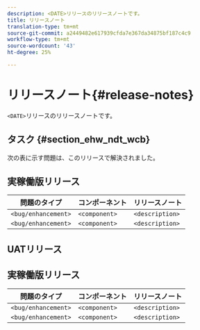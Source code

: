 ```yaml
---
description: <DATE>リリースのリリースノートです。
title: リリースノート
translation-type: tm+mt
source-git-commit: a2449482e617939cfda7e367da34875bf187c4c9
workflow-type: tm+mt
source-wordcount: '43'
ht-degree: 25%

---
```



# リリースノート{#release-notes}

`<DATE>`リリースのリリースノートです。

<!--- remove the carets and the quotes and fill in with actual values--->

## タスク {#section_ehw_ndt_wcb}

次の表に示す問題は、このリリースで解決されました。

## 実稼働版リリース

| **問題のタイプ** | **コンポーネント** | **リリースノート** |
|---|---|---|
| `<bug/enhancement>` | `<component>` | `<description>` |
| `<bug/enhancement>` | `<component>` | `<description>` |


## UATリリース

## 実稼働版リリース

| **問題のタイプ** | **コンポーネント** | **リリースノート** |
|---|---|---|
| `<bug/enhancement>` | `<component>` | `<description>` |
| `<bug/enhancement>` | `<component>` | `<description>` |

